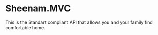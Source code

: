 # Sheenam.MVC
This is the Standart compliant API that allows you and your family find comfortable home.
